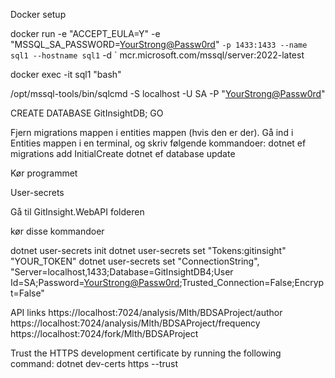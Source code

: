 Docker setup

docker run -e "ACCEPT_EULA=Y" -e "MSSQL_SA_PASSWORD=<YourStrong@Passw0rd>" `
   -p 1433:1433 --name sql1 --hostname sql1 `
   -d `
   mcr.microsoft.com/mssql/server:2022-latest

docker exec -it sql1 "bash"

/opt/mssql-tools/bin/sqlcmd -S localhost -U SA -P "<YourStrong@Passw0rd>"

CREATE DATABASE GitInsightDB;
GO

Fjern migrations mappen i entities mappen (hvis den er der).
Gå ind i Entities mappen i en terminal, og skriv følgende kommandoer:
dotnet ef migrations add InitialCreate
dotnet ef database update

Kør programmet

User-secrets

Gå til GitInsight.WebAPI folderen

kør disse kommandoer

dotnet user-secrets init
dotnet user-secrets set "Tokens:gitinsight" "YOUR_TOKEN"
dotnet user-secrets set "ConnectionString", "Server=localhost,1433;Database=GitInsightDB4;User Id=SA;Password=<YourStrong@Passw0rd>;Trusted_Connection=False;Encrypt=False"


API links
https://localhost:7024/analysis/Mlth/BDSAProject/author
https://localhost:7024/analysis/Mlth/BDSAProject/frequency
https://localhost:7024/fork/Mlth/BDSAProject

Trust the HTTPS development certificate by running the following command:
dotnet dev-certs https --trust
